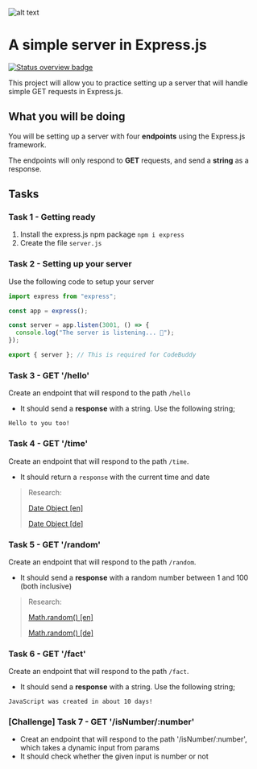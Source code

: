 ![alt text](https://www.w3schools.com/whatis/img_ajax.gif)

# A simple server in Express.js
[![Status overview badge](../../blob/badges/.github/badges/main/badge.svg)](#-results)


This project will allow you to practice setting up a server that will handle simple GET requests in Express.js.

## What you will be doing

You will be setting up a server with four **endpoints** using the Express.js framework.

The endpoints will only respond to **GET** requests, and send a **string** as a response.

## Tasks

### Task 1 - Getting ready

1. Install the express.js npm package `npm i express`
2. Create the file `server.js`

### Task 2 - Setting up your server

Use the following code to setup your server

```js
import express from "express";

const app = express();

const server = app.listen(3001, () => {
  console.log("The server is listening... 🐒");
});

export { server }; // This is required for CodeBuddy
```

### Task 3 - GET '/hello'

Create an endpoint that will respond to the path `/hello`

- It should send a **response** with a string. Use the following string;

```text
Hello to you too!
```

### Task 4 - GET '/time'

Create an endpoint that will respond to the path `/time`.

- It should return a `response` with the current time and date

> Research:
>
> [Date Object [en]](https://developer.mozilla.org/en-US/docs/Web/JavaScript/Reference/Global_Objects/Date)
>
> [Date Object [de]](https://developer.mozilla.org/de/docs/Web/JavaScript/Reference/Global_Objects/Date)

### Task 5 - GET '/random'

Create an endpoint that will respond to the path `/random`.

- It should send a **response** with a random number between 1 and 100 (both inclusive)

> Research:
>
> [Math.random() [en]](https://developer.mozilla.org/en-US/docs/Web/JavaScript/Reference/Global_Objects/Math/random)
>
> [Math.random() [de]](https://developer.mozilla.org/de/docs/Web/JavaScript/Reference/Global_Objects/Math/random)

### Task 6 - GET '/fact'

Create an endpoint that will respond to the path `/fact`.

- It should send a **response** with a string. Use the following string;

```text
JavaScript was created in about 10 days!
```

### [Challenge] Task 7 - GET '/isNumber/:number'
- Creat an endpoint that will respond to the path '/isNumber/:number', which takes a dynamic input from params 
- It should check whether the given input is number or not